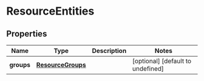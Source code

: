 # ResourceEntities

## Properties
| Name | Type | Description | Notes |
| ------------ | ------------- | ------------- | ------------- |
| **groups** | [**ResourceGroups**](ResourceGroups.md) |  | [optional] [default to undefined] |



